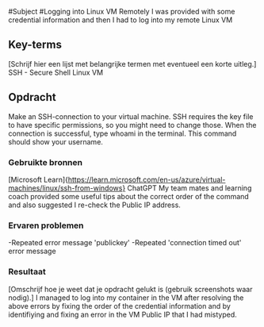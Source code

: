 #Subject
#Logging into Linux VM Remotely
I was provided with some credential information and then I had to log into my remote Linux VM

## Key-terms
[Schrijf hier een lijst met belangrijke termen met eventueel een korte uitleg.]
SSH - Secure Shell 
Linux VM


## Opdracht

Make an SSH-connection to your virtual machine. SSH requires the key file to have specific permissions, so you might need to change those.
When the connection is successful, type whoami in the terminal. This command should show your username.
### Gebruikte bronnen
[Microsoft Learn]{https://learn.microsoft.com/en-us/azure/virtual-machines/linux/ssh-from-windows}
ChatGPT
My team mates and learning coach provided some useful tips about the correct order of the command and also suggested I re-check the Public IP address.




### Ervaren problemen
-Repeated error message 'publickey'
-Repeated 'connection timed out' error message

### Resultaat
[Omschrijf hoe je weet dat je opdracht gelukt is (gebruik screenshots waar nodig).]
I managed to log into my container in the VM after resolving the above errors by fixing the order of the credential information and by identifiying and fixing an error in the VM Public IP that I had mistyped.


